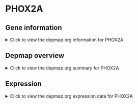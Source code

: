 <h1>PHOX2A</h1>

<h2>Gene information</h2>
<details>
  <summary>Click to view the depmap.org information for PHOX2A</summary>
  <p><a href="https://depmap.org/portal/gene/PHOX2A?tab=about" target="_BLANK">Open page in a new tab...</a></p>
  <iframe src="https://depmap.org/portal/gene/PHOX2A?tab=about" style="border:none;width:100%;height:800px"></iframe>
</details>

<h2>Depmap overview</h2>
<details>
  <summary>Click to view the depmap.org summary for PHOX2A</summary>
  <p><a href="https://depmap.org/portal/gene/PHOX2A?tab=overview" target="_BLANK">Open page in a new tab...</a></p>
  <iframe src="https://depmap.org/portal/gene/PHOX2A?tab=overview" style="border:none;width:100%;height:800px"></iframe>
</details>

<h2>Expression</h2>
<details>
  <summary>Click to view the depmap.org expression data for PHOX2A</summary>
  <p><a href="https://depmap.org/portal/gene/PHOX2A?tab=characterization" target="_BLANK">Open page in a new tab...</a></p>
  <iframe src="https://depmap.org/portal/gene/PHOX2A?tab=characterization" style="border:none;width:100%;height:800px"></iframe>
</details>


<!--
<h2>Reactome Pathway diagram</h2>
<details>
  <summary>Click to view the Reactome pathway for PHOX2A</summary>
  <p><a href="PURL" target="_BLANK">Open page in a new tab...</a></p>
  PNAME
</details>
-->



